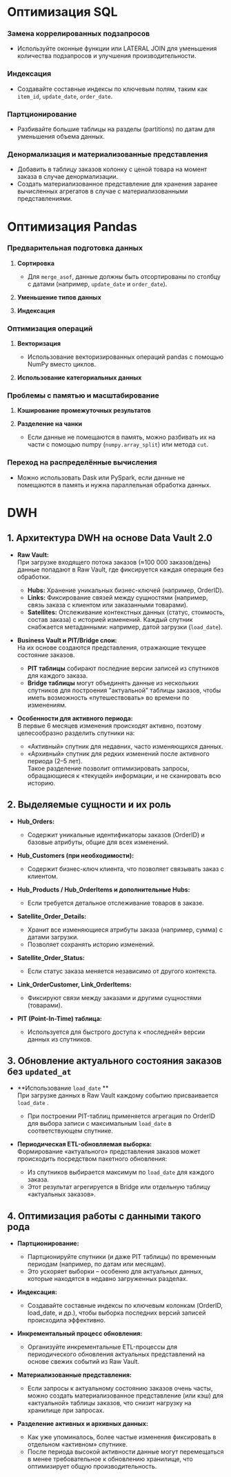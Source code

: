 # Оптимизация SQL

### Замена коррелированных подзапросов
- Используйте оконные функции или LATERAL JOIN для уменьшения количества подзапросов и улучшения производительности.

### Индексация
- Создавайте составные индексы по ключевым полям, таким как `item_id`, `update_date`, `order_date`.

### Партционирование
- Разбивайте большие таблицы на разделы (partitions) по датам для уменьшения объема данных.

### Денормализация и материализованные представления
- Добавить в таблицу заказов колонку с ценой товара на момент заказа в случае денормализации.
- Создать материализованное представление для хранения заранее вычисленных агрегатов в случае с материализованными представлениями.

# Оптимизация Pandas

### Предварительная подготовка данных
1. **Сортировка**
    - Для `merge_asof`, данные должны быть отсортированы по столбцу с датами (например, `update_date` и `order_date`).

2. **Уменьшение типов данных**

3. **Индексация**

### Оптимизация операций
1. **Векторизация**
    - Использование векторизированных операций pandas с помощью NumPy вместо циклов.

2. **Использование категориальных данных**

### Проблемы с памятью и масштабирование
1. **Кэширование промежуточных результатов**

2. **Разделение на чанки**
    - Если данные не помещаются в память, можно разбивать их на части с помощью numpy (`numpy.array_split`) или метода `cut`.

### Переход на распределённые вычисления
- Можно использовать Dask или PySpark, если данные не помещаются в память и нужна параллельная обработка данных.

# DWH 

## 1. Архитектура DWH на основе Data Vault 2.0

- **Raw Vault:**  
  При загрузке входящего потока заказов (≈100 000 заказов/день) данные попадают в Raw Vault, где фиксируется каждая операция без обработки.  
  - **Hubs:** Хранение уникальных бизнес-ключей (например, OrderID).  
  - **Links:** Фиксирование связей между сущностями (например, связь заказа с клиентом или заказанными товарами).  
  - **Satellites:** Отслеживание контекстных данных (статус, стоимость, состав заказа) с историей изменений. Каждый спутник снабжается метаданными: например, датой загрузки (`load_date`).

- **Business Vault и PIT/Bridge слои:**  
  На их основе создаются представления, отражающие текущее состояние заказов.  
  - **PIT таблицы** собирают последние версии записей из спутников для каждого заказа.  
  - **Bridge таблицы** могут объединять данные из нескольких спутников для построения "актуальной" таблицы заказов, чтобы иметь возможность «путешествовать» во времени по изменениям.

- **Особенности для активного периода:**  
  В первые 6 месяцев изменения происходят активно, поэтому целесообразно разделить спутники на:  
  - «Активный» спутник для недавних, часто изменяющихся данных.  
  - «Архивный» спутник для редких изменений после активного периода (2–5 лет).  
  Такое разделение позволит оптимизировать запросы, обращающиеся к «текущей» информации, и не сканировать всю историю.

## 2. Выделяемые сущности и их роль

- **Hub_Orders:**  
  - Содержит уникальные идентификаторы заказов (OrderID) и базовые атрибуты, общие для всех изменений.
  
- **Hub_Customers (при необходимости):**  
  - Содержит бизнес-ключ клиента, что позволяет связывать заказ с клиентом.

- **Hub_Products / Hub_OrderItems и дополнительные Hubs:**  
  - Если требуется детальное отслеживание товаров в заказе.

- **Satellite_Order_Details:**  
  - Хранит все изменяющиеся атрибуты заказа (например, сумма) с датами загрузки.  
  - Позволяет сохранять историю изменений.

- **Satellite_Order_Status:**  
  - Если статус заказа меняется независимо от другого контекста.

- **Link_OrderCustomer, Link_OrderItems:**  
  - Фиксируют связи между заказами и другими сущностями (товарами).

- **PIT (Point-In-Time) таблица:**  
  - Используется для быстрого доступа к «последней» версии данных из спутников.

## 3. Обновление актуального состояния заказов без `updated_at`

- **Использование `load_date` **  
  При загрузке данных в Raw Vault каждому событию присваивается `load_date` .  
  - При построении PIT-таблиц применяется агрегация по OrderID для выбора записи с максимальным `load_date` в соответствующем спутнике.
  
- **Периодическая ETL-обновляемая выборка:**  
  Формирование «актуального» представления заказов может происходить посредством пакетного обновления:  
  - Из спутников выбирается максимум по `load_date` для каждого заказа.  
  - Этот результат агрегируется в Bridge или отдельную таблицу «актуальных заказов».

## 4. Оптимизация работы с данными такого рода

- **Партционирование:**  
  - Партционируйте спутники (и даже PIT таблицы) по временным периодам (например, по датам или месяцам).  
  - Это ускоряет выборки – особенно для актуальных данных, которые находятся в недавно загруженных разделах.

- **Индексация:**  
  - Создавайте составные индексы по ключевым колонкам (OrderID, load_date, и др.), чтобы выборка последних версий записей происходила эффективно.

- **Инкрементальный процесс обновления:**  
  - Организуйте инкрементальные ETL-процессы для периодического обновления актуальных представлений на основе свежих событий из Raw Vault.

- **Материализованные представления:**  
  - Если запросы к актуальному состоянию заказов очень часты, можно создать материализованное представление (или кэш) для «актуальной» таблицы заказов, что снизит нагрузку на хранилище при запросах.

- **Разделение активных и архивных данных:**  
  - Как уже упоминалось, более частые изменения фиксировать в отдельном «активном» спутнике.  
  - После периода высокой активности данные могут перемещаться в менее требовательное к обновлению хранилище, что оптимизирует общую производительность.

